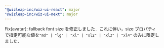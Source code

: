 ```yaml
---
"@wizleap-inc/wiz-ui-react": major
"@wizleap-inc/wiz-ui-next": major
---
```


Fix(avatar): fallback font size を修正しました．これに伴い，size プロパティで指定可能な値を`"md" | "lg" | "xl" | "xl2" | "xl3" | "xl4"` のみに限定しました．
